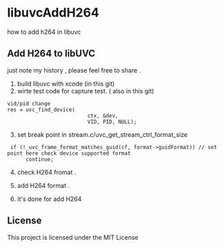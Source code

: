 # libuvcAddH264
how to add h264 in libuvc 

## Add H264 to libUVC
just note my history , please feel free to share .

1. build libuvc with xcode (in this git)
2. wirte test code for capture  test. ( also in this git)
```
vid/pid change
res = uvc_find_device(
                          ctx, &dev,
                          VID, PID, NULL); 
```
3. set break point in stream.c/uvc_get_stream_ctrl_format_size
```
 if (!_uvc_frame_format_matches_guid(cf, format->guidFormat)) // set point here check device supported format 
      continue;
```
4. check H264 fromat .
5. add H264 format .


6. it's done for add H264

## License
This project is licensed under the MIT License
